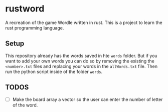 # rustword

A recreation of the game Wordle written in rust. This is a project to learn the rust programming language.

## Setup

This repository already has the words saved in hte `words` folder. But if you want to add your own words you can do so by removing the existing the `<number>.txt` files and replacing your words in the `allWords.txt` file. Then run the python script inside of the folder `words`.

## TODOS

- [ ] Make the board array a vector so the user can enter the number of letter of the word.